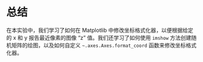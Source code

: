 # 总结

在本实验中，我们学习了如何在 Matplotlib 中修改坐标格式化器，以便根据给定的 x 和 y 报告最近像素的图像 “z” 值。我们还学习了如何使用 `imshow` 方法创建随机矩阵的绘图，以及如何自定义 `~.axes.Axes.format_coord` 函数来修改坐标格式化器。
